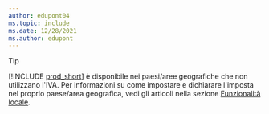 ```yaml
---
author: edupont04
ms.topic: include
ms.date: 12/28/2021
ms.author: edupont
---
```

> [!TIP]
> [!INCLUDE [prod_short](prod_short.md)] è disponibile nei paesi/aree geografiche che non utilizzano l'IVA. Per informazioni su come impostare e dichiarare l'imposta nel proprio paese/area geografica, vedi gli articoli nella sezione [Funzionalità locale](../about-localization.md).  
